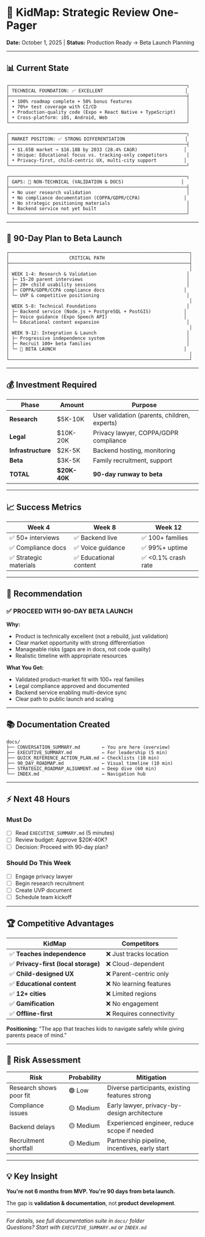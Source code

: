 # 🎯 KidMap: Strategic Review One-Pager

**Date:** October 1, 2025 | **Status:** Production Ready → Beta Launch Planning

---

## 📊 Current State

```
┌─────────────────────────────────────────────────────────────────┐
│ TECHNICAL FOUNDATION: ✅ EXCELLENT                              │
├─────────────────────────────────────────────────────────────────┤
│ • 100% roadmap complete + 50% bonus features                    │
│ • 70%+ test coverage with CI/CD                                 │
│ • Production-quality code (Expo + React Native + TypeScript)    │
│ • Cross-platform: iOS, Android, Web                             │
└─────────────────────────────────────────────────────────────────┘

┌─────────────────────────────────────────────────────────────────┐
│ MARKET POSITION: ✅ STRONG DIFFERENTIATION                      │
├─────────────────────────────────────────────────────────────────┤
│ • $1.65B market → $16.18B by 2033 (28.4% CAGR)                 │
│ • Unique: Educational focus vs. tracking-only competitors       │
│ • Privacy-first, child-centric UX, multi-city support          │
└─────────────────────────────────────────────────────────────────┘

┌─────────────────────────────────────────────────────────────────┐
│ GAPS: 🔴 NON-TECHNICAL (VALIDATION & DOCS)                     │
├─────────────────────────────────────────────────────────────────┤
│ • No user research validation                                   │
│ • No compliance documentation (COPPA/GDPR/CCPA)                │
│ • No strategic positioning materials                            │
│ • Backend service not yet built                                 │
└─────────────────────────────────────────────────────────────────┘
```

---

## 🎯 90-Day Plan to Beta Launch

```
┌──────────────────────────────────────────────────────────────────┐
│                      CRITICAL PATH                               │
├──────────────────────────────────────────────────────────────────┤
│                                                                  │
│ WEEK 1-4: Research & Validation                                 │
│ ├─ 15-20 parent interviews                                      │
│ ├─ 20+ child usability sessions                                 │
│ ├─ COPPA/GDPR/CCPA compliance docs                             │
│ └─ UVP & competitive positioning                                │
│                                                                  │
│ WEEK 5-8: Technical Foundations                                 │
│ ├─ Backend service (Node.js + PostgreSQL + PostGIS)            │
│ ├─ Voice guidance (Expo Speech API)                            │
│ └─ Educational content expansion                                │
│                                                                  │
│ WEEK 9-12: Integration & Launch                                 │
│ ├─ Progressive independence system                              │
│ ├─ Recruit 100+ beta families                                   │
│ └─ 🚀 BETA LAUNCH                                               │
│                                                                  │
└──────────────────────────────────────────────────────────────────┘
```

---

## 💰 Investment Required

| Phase | Amount | Purpose |
|-------|--------|---------|
| **Research** | $5K-10K | User validation (parents, children, experts) |
| **Legal** | $10K-20K | Privacy lawyer, COPPA/GDPR compliance |
| **Infrastructure** | $2K-5K | Backend hosting, monitoring |
| **Beta** | $3K-5K | Family recruitment, support |
| **TOTAL** | **$20K-40K** | **90-day runway to beta** |

---

## 📈 Success Metrics

| Week 4 | Week 8 | Week 12 |
|--------|--------|---------|
| ✅ 50+ interviews | ✅ Backend live | ✅ 100+ families |
| ✅ Compliance docs | ✅ Voice guidance | ✅ 99%+ uptime |
| ✅ Strategic materials | ✅ Educational content | ✅ <0.1% crash rate |

---

## 🎯 Recommendation

### ✅ PROCEED WITH 90-DAY BETA LAUNCH

**Why:**
- Product is technically excellent (not a rebuild, just validation)
- Clear market opportunity with strong differentiation
- Manageable risks (gaps are in docs, not code quality)
- Realistic timeline with appropriate resources

**What You Get:**
- Validated product-market fit with 100+ real families
- Legal compliance approved and documented
- Backend service enabling multi-device sync
- Clear path to public launch and scaling

---

## 📚 Documentation Created

```
docs/
├── CONVERSATION_SUMMARY.md        ← You are here (overview)
├── EXECUTIVE_SUMMARY.md           ← For leadership (5 min)
├── QUICK_REFERENCE_ACTION_PLAN.md ← Checklists (10 min)
├── 90_DAY_ROADMAP.md              ← Visual timeline (10 min)
├── STRATEGIC_ROADMAP_ALIGNMENT.md ← Deep dive (60 min)
└── INDEX.md                       ← Navigation hub
```

---

## ⚡ Next 48 Hours

### Must Do
- [ ] Read `EXECUTIVE_SUMMARY.md` (5 minutes)
- [ ] Review budget: Approve $20K-40K?
- [ ] Decision: Proceed with 90-day plan?

### Should Do This Week
- [ ] Engage privacy lawyer
- [ ] Begin research recruitment
- [ ] Create UVP document
- [ ] Schedule team kickoff

---

## 🏆 Competitive Advantages

| KidMap | Competitors |
|--------|-------------|
| ✅ **Teaches independence** | ❌ Just tracks location |
| ✅ **Privacy-first (local storage)** | ❌ Cloud-dependent |
| ✅ **Child-designed UX** | ❌ Parent-centric only |
| ✅ **Educational content** | ❌ No learning features |
| ✅ **12+ cities** | ❌ Limited regions |
| ✅ **Gamification** | ❌ No engagement |
| ✅ **Offline-first** | ❌ Requires connectivity |

**Positioning:** "The app that teaches kids to navigate safely while giving parents peace of mind."

---

## 🚦 Risk Assessment

| Risk | Probability | Mitigation |
|------|-------------|------------|
| Research shows poor fit | 🟢 Low | Diverse participants, existing features strong |
| Compliance issues | 🟡 Medium | Early lawyer, privacy-by-design architecture |
| Backend delays | 🟡 Medium | Experienced engineer, reduce scope if needed |
| Recruitment shortfall | 🟡 Medium | Partnership pipeline, incentives, early start |

---

## 💡 Key Insight

**You're not 6 months from MVP. You're 90 days from beta launch.**

The gap is **validation & documentation**, not **product development**.

---

*For details, see full documentation suite in `docs/` folder*  
*Questions? Start with `EXECUTIVE_SUMMARY.md` or `INDEX.md`*
